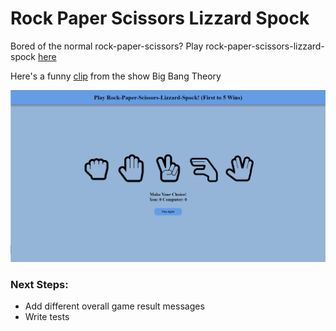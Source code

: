 # Rock Paper Scissors Lizzard Spock
Bored of the normal rock-paper-scissors? Play rock-paper-scissors-lizzard-spock [here](https://therealfake.github.io/rock-paper-scissors-lizzard-spock/)

Here's a funny [clip](https://www.youtube.com/watch?v=x5Q6-wMx-K8&t=4s) from the show Big Bang Theory 

![image](./images/screenshot.png)

### Next Steps:
- Add different overall game result messages
- Write tests

